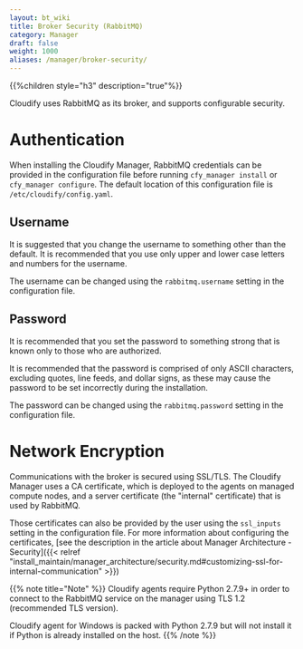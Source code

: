```yaml
---
layout: bt_wiki
title: Broker Security (RabbitMQ)
category: Manager
draft: false
weight: 1000
aliases: /manager/broker-security/
---
```


{{%children style="h3" description="true"%}}

Cloudify uses RabbitMQ as its broker, and supports configurable security.

# Authentication

When installing the Cloudify Manager, RabbitMQ credentials can be provided in the configuration file before running `cfy_manager install` or `cfy_manager configure`. The default location of this configuration file is `/etc/cloudify/config.yaml`.

## Username

It is suggested that you change the username to something other than the default. It is recommended that you use only upper and lower case letters and numbers for the username.

The username can be changed using the `rabbitmq.username` setting in the configuration file.

## Password

It is recommended that you set the password to something strong that is known only to those who are authorized.

It is recommended that the password is comprised of only ASCII characters, excluding quotes, line feeds, and dollar signs, as these may cause the password to be set incorrectly during the installation.

The password can be changed using the `rabbitmq.password` setting in the configuration file.

# Network Encryption

Communications with the broker is secured using SSL/TLS. The Cloudify Manager uses a CA certificate, which is deployed to the agents on managed compute nodes, and a server certificate (the "internal" certificate) that is used by RabbitMQ.

Those certificates can also be provided by the user using the `ssl_inputs` setting in the configuration file. For more information about configuring the certificates, [see the description in the article about Manager Architecture - Security]({{< relref "install_maintain/manager_architecture/security.md#customizing-ssl-for-internal-communication" >}})


{{% note title="Note" %}}
Cloudify agents require Python 2.7.9+ in order to connect to the RabbitMQ service on the manager using TLS 1.2 (recommended TLS version).

Cloudify agent for Windows is packed with Python 2.7.9 but will not install it if Python is already installed on the host.
{{% /note %}}
